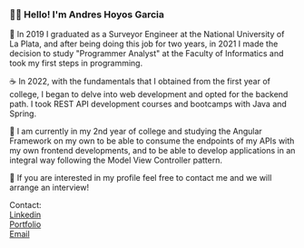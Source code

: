### 👋🏻 Hello! I'm Andres Hoyos Garcia

📆 In 2019 I graduated as a Surveyor Engineer at the National University of La Plata, and after being doing this job for two years, in 2021 I made the decision to study "Programmer Analyst" at the Faculty of Informatics and took my first steps in programming.

☕️ In 2022, with the fundamentals that I obtained from the first year of college, I began to delve into web development and opted for the backend path. I took REST API development courses and bootcamps with Java and Spring.

🧠 I am currently in my 2nd year of college and studying the Angular Framework on my own to be able to consume the endpoints of my APIs with my own frontend developments, and to be able to develop applications in an integral way following the Model View Controller pattern.

💼 If you are interested in my profile feel free to contact me and we will arrange an interview!

Contact:<br>
[Linkedin](www.linkedin.com/in/andreshoyosgarcia)<br>
[Portfolio](https://andyholes.me)<br>
[Email](mailto:andyholesdev@gmail.com)
